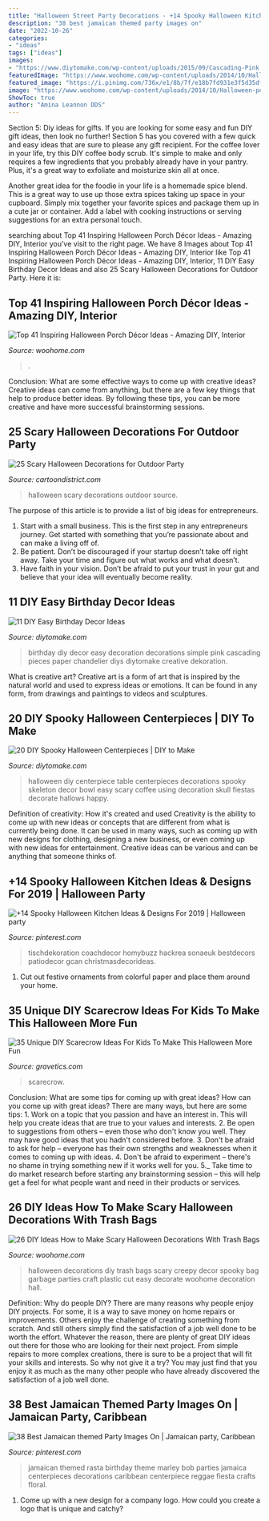 ```yaml
---
title: "Halloween Street Party Decorations - +14 Spooky Halloween Kitchen Ideas &amp; Designs For 2019"
description: "38 best jamaican themed party images on"
date: "2022-10-26"
categories:
- "ideas"
tags: ["ideas"]
images:
- "https://www.diytomake.com/wp-content/uploads/2015/09/Cascading-Pink.jpg"
featuredImage: "https://www.woohome.com/wp-content/uploads/2014/10/Halloween-porch-ideas-18.jpg"
featured_image: "https://i.pinimg.com/736x/e1/8b/7f/e18b7fd931e3f5d35df3b0a6f3292af7.jpg"
image: "https://www.woohome.com/wp-content/uploads/2014/10/Halloween-porch-ideas-18.jpg"
ShowToc: true
author: "Amina Leannon DDS"
---
```



Section 5: Diy ideas for gifts.
If you are looking for some easy and fun DIY gift ideas, then look no further! Section 5 has you covered with a few quick and easy ideas that are sure to please any gift recipient.
For the coffee lover in your life, try this DIY coffee body scrub. It's simple to make and only requires a few ingredients that you probably already have in your pantry. Plus, it's a great way to exfoliate and moisturize skin all at once.

Another great idea for the foodie in your life is a homemade spice blend. This is a great way to use up those extra spices taking up space in your cupboard. Simply mix together your favorite spices and package them up in a cute jar or container. Add a label with cooking instructions or serving suggestions for an extra personal touch.

	

		
searching about Top 41 Inspiring Halloween Porch Décor Ideas - Amazing DIY, Interior you've visit to the right page. We have 8 Images about Top 41 Inspiring Halloween Porch Décor Ideas - Amazing DIY, Interior like Top 41 Inspiring Halloween Porch Décor Ideas - Amazing DIY, Interior, 11 DIY Easy Birthday Decor Ideas and also 25 Scary Halloween Decorations for Outdoor Party. Here it is:
		
    
## Top 41 Inspiring Halloween Porch Décor Ideas - Amazing DIY, Interior

<img loading=lazy src="https://www.woohome.com/wp-content/uploads/2014/10/Halloween-porch-ideas-18.jpg" onerror="this.onerror=null;this.src='https://tse3.mm.bing.net/th?id=OIP.Lu-wsfUF0tpEe9krVMkc-wHaLG&amp;pid=15.1';" alt="Top 41 Inspiring Halloween Porch Décor Ideas - Amazing DIY, Interior">

_Source: woohome.com_

>. 

	

Conclusion: What are some effective ways to come up with creative ideas?
Creative ideas can come from anything, but there are a few key things that help to produce better ideas. By following these tips, you can be more creative and have more successful brainstorming sessions.

    
## 25 Scary Halloween Decorations For Outdoor Party

<img loading=lazy src="http://www.cartoondistrict.com/wp-content/uploads/2017/07/Scary-Halloween-Decorations-for-Outdoor-Party0041.jpg" onerror="this.onerror=null;this.src='https://tse2.mm.bing.net/th?id=OIP.g1KKvhw2Es-XJ0AlBvUVHQHaMK&amp;pid=15.1';" alt="25 Scary Halloween Decorations for Outdoor Party">

_Source: cartoondistrict.com_

>halloween scary decorations outdoor source. 

	

The purpose of this article is to provide a list of big ideas for entrepreneurs.
1. Start with a small business. This is the first step in any entrepreneurs journey. Get started with something that you’re passionate about and can make a living off of.
2. Be patient. Don’t be discouraged if your startup doesn’t take off right away. Take your time and figure out what works and what doesn’t.
3. Have faith in your vision. Don’t be afraid to put your trust in your gut and believe that your idea will eventually become reality.

    
## 11 DIY Easy Birthday Decor Ideas

<img loading=lazy src="https://www.diytomake.com/wp-content/uploads/2015/09/Cascading-Pink.jpg" onerror="this.onerror=null;this.src='https://tse1.mm.bing.net/th?id=OIP.ShIUAfxBwrBFdZP1GoBLVwHaLH&amp;pid=15.1';" alt="11 DIY Easy Birthday Decor Ideas">

_Source: diytomake.com_

>birthday diy decor easy decoration decorations simple pink cascading pieces paper chandelier diys diytomake creative dekoration. 

	

What is creative art?
Creative art is a form of art that is inspired by the natural world and used to express ideas or emotions. It can be found in any form, from drawings and paintings to videos and sculptures.

    
## 20 DIY Spooky Halloween Centerpieces | DIY To Make

<img loading=lazy src="http://www.diytomake.com/wp-content/uploads/2015/10/Skeleton-Halloween-DIY-Centerpiece.jpg" onerror="this.onerror=null;this.src='https://tse2.mm.bing.net/th?id=OIP.u1SxOnNWrRpvxVSjw3GlfAHaLH&amp;pid=15.1';" alt="20 DIY Spooky Halloween Centerpieces | DIY to Make">

_Source: diytomake.com_

>halloween diy centerpiece table centerpieces decorations spooky skeleton decor bowl easy scary coffee using decoration skull fiestas decorate hallows happy. 

	

Definition of creativity: How it's created and used
Creativity is the ability to come up with new ideas or concepts that are different from what is currently being done. It can be used in many ways, such as coming up with new designs for clothing, designing a new business, or even coming up with new ideas for entertainment. Creative ideas can be various and can be anything that someone thinks of.

    
## +14 Spooky Halloween Kitchen Ideas &amp; Designs For 2019 | Halloween Party

<img loading=lazy src="https://i.pinimg.com/736x/e1/8b/7f/e18b7fd931e3f5d35df3b0a6f3292af7.jpg" onerror="this.onerror=null;this.src='https://tse3.mm.bing.net/th?id=OIP.4A5L2eV7VEejS71As9EGtgHaLR&amp;pid=15.1';" alt="+14 Spooky Halloween Kitchen Ideas &amp; Designs For 2019 | Halloween party">

_Source: pinterest.com_

>tischdekoration coachdecor homybuzz hackrea sonaeuk bestdecors patiodecor gcan christmasdecorideas. 

	

1. Cut out festive ornaments from colorful paper and place them around your home.

    
## 35 Unique DIY Scarecrow Ideas For Kids To Make This Halloween More Fun

<img loading=lazy src="https://www.gravetics.com/wp-content/uploads/2017/07/Scarecrow-Halloween-Treat-Bags.jpg" onerror="this.onerror=null;this.src='https://tse3.mm.bing.net/th?id=OIP.ASabLyLYU8JMFgVXpLnN4wHaLH&amp;pid=15.1';" alt="35 Unique DIY Scarecrow Ideas For Kids To Make This Halloween More Fun">

_Source: gravetics.com_

>scarecrow. 

	

Conclusion: What are some tips for coming up with great ideas?
How can you come up with great ideas? There are many ways, but here are some tips: 1. Work on a topic that you passion and have an interest in. This will help you create ideas that are true to your values and interests. 2. Be open to suggestions from others – even those who don't know you well. They may have good ideas that you hadn't considered before. 3. Don't be afraid to ask for help – everyone has their own strengths and weaknesses when it comes to coming up with ideas. 4. Don't be afraid to experiment – there's no shame in trying something new if it works well for you. 5._ Take time to do market research before starting any brainstorming session – this will help get a feel for what people want and need in their products or services. 
    
## 26 DIY Ideas How To Make Scary Halloween Decorations With Trash Bags

<img loading=lazy src="http://www.woohome.com/wp-content/uploads/2013/10/Diy-Halloween-items-With-Trash-Bags-18.jpg" onerror="this.onerror=null;this.src='https://tse4.mm.bing.net/th?id=OIP.aHrq0KDizTT1XHbtmkX9ngHaJ4&amp;pid=15.1';" alt="26 DIY Ideas How to Make Scary Halloween Decorations With Trash Bags">

_Source: woohome.com_

>halloween decorations diy trash bags scary creepy decor spooky bag garbage parties craft plastic cut easy decorate woohome decoration hall. 

	

Definition: Why do people DIY?
There are many reasons why people enjoy DIY projects. For some, it is a way to save money on home repairs or improvements. Others enjoy the challenge of creating something from scratch. And still others simply find the satisfaction of a job well done to be worth the effort.
Whatever the reason, there are plenty of great DIY ideas out there for those who are looking for their next project. From simple repairs to more complex creations, there is sure to be a project that will fit your skills and interests. So why not give it a try? You may just find that you enjoy it as much as the many other people who have already discovered the satisfaction of a job well done.

    
## 38 Best Jamaican Themed Party Images On | Jamaican Party, Caribbean

<img loading=lazy src="https://i.pinimg.com/736x/49/c3/24/49c324c59c8e00b3a631ba09b8e17408.jpg" onerror="this.onerror=null;this.src='https://tse1.mm.bing.net/th?id=OIP.bFVmTVgaW3AVBntTStsbpQHaLG&amp;pid=15.1';" alt="38 Best Jamaican themed Party Images On | Jamaican party, Caribbean">

_Source: pinterest.com_

>jamaican themed rasta birthday theme marley bob parties jamaica centerpieces decorations caribbean centerpiece reggae fiesta crafts floral. 

	

1. Come up with a new design for a company logo. How could you create a logo that is unique and catchy?

